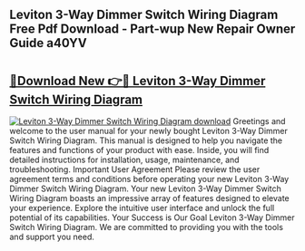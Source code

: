 ## Leviton 3-Way Dimmer Switch Wiring Diagram Free Pdf Download - Part-wup New Repair Owner Guide a40YV

# <h2><a href="http://dfjwtr.blite.top/?on=Leviton+3-Way+Dimmer+Switch+Wiring+Diagram">🔗Download New 👉🔴 Leviton 3-Way Dimmer Switch Wiring Diagram</a></h2>

[![Leviton 3-Way Dimmer Switch Wiring Diagram download](https://i.imgur.com/lujVjoI.png)](http://dfjwtr.blite.top/?on=Leviton+3-Way+Dimmer+Switch+Wiring+Diagram)
Greetings and welcome to the user manual for your newly bought Leviton 3-Way Dimmer Switch Wiring Diagram. This manual is designed to help you navigate the features and functions of your product with ease. Inside, you will find detailed instructions for installation, usage, maintenance, and troubleshooting. Important User Agreement Please review the user agreement terms and conditions before operating your new Leviton 3-Way Dimmer Switch Wiring Diagram. Your new Leviton 3-Way Dimmer Switch Wiring Diagram boasts an impressive array of features designed to elevate your experience. Explore the intuitive user interface and unlock the full potential of its capabilities. Your Success is Our Goal Leviton 3-Way Dimmer Switch Wiring Diagram. We are committed to providing you with the tools and support you need.
